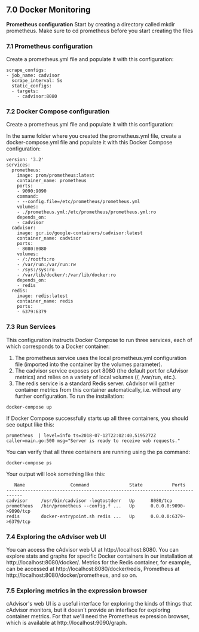 ## 7.0 Docker Monitoring
**Prometheus configuration**
Start by creating a directory called mkdir prometheus. Make sure to cd prometheus before you start creating the files


### 7.1 Prometheus configuration
Create a prometheus.yml file and populate it with this configuration:

```
scrape_configs:
- job_name: cadvisor
  scrape_interval: 5s
  static_configs:
  - targets:
    - cadvisor:8080
```

### 7.2 Docker Compose configuration
Create a prometheus.yml file and populate it with this configuration:

In the same folder where you created the prometheus.yml file, create a docker-compose.yml file and populate it with this Docker Compose configuration:

```
version: '3.2'
services:
  prometheus:
    image: prom/prometheus:latest
    container_name: prometheus
    ports:
    - 9090:9090
    command:
    - --config.file=/etc/prometheus/prometheus.yml
    volumes:
    - ./prometheus.yml:/etc/prometheus/prometheus.yml:ro
    depends_on:
    - cadvisor
  cadvisor:
    image: gcr.io/google-containers/cadvisor:latest
    container_name: cadvisor
    ports:
    - 8080:8080
    volumes:
    - /:/rootfs:ro
    - /var/run:/var/run:rw
    - /sys:/sys:ro
    - /var/lib/docker/:/var/lib/docker:ro
    depends_on:
    - redis
  redis:
    image: redis:latest
    container_name: redis
    ports:
    - 6379:6379
```

### 7.3 Run Services
This configuration instructs Docker Compose to run three services, each of which corresponds to a Docker container:

1) The prometheus service uses the local prometheus.yml configuration file (imported into the container by the volumes parameter).
2) The cadvisor service exposes port 8080 (the default port for cAdvisor metrics) and relies on a variety of local volumes (/, /var/run, etc.).
3) The redis service is a standard Redis server. cAdvisor will gather container metrics from this container automatically, i.e. without any further configuration.
To run the installation:
```
docker-compose up
```
If Docker Compose successfully starts up all three containers, you should see output like this:

```
prometheus  | level=info ts=2018-07-12T22:02:40.5195272Z caller=main.go:500 msg="Server is ready to receive web requests."
```

You can verify that all three containers are running using the ps command:

```
docker-compose ps
```


Your output will look something like this:
```
   Name                 Command               State           Ports
----------------------------------------------------------------------------
cadvisor     /usr/bin/cadvisor -logtostderr   Up      8080/tcp
prometheus   /bin/prometheus --config.f ...   Up      0.0.0.0:9090->9090/tcp
redis        docker-entrypoint.sh redis ...   Up      0.0.0.0:6379->6379/tcp
```


### 7.4 Exploring the cAdvisor web UI

You can access the cAdvisor web UI at http://localhost:8080. You can explore stats and graphs for specific Docker containers in our installation at http://localhost:8080/docker/<container>. Metrics for the Redis container, for example, can be accessed at http://localhost:8080/docker/redis, Prometheus at http://localhost:8080/docker/prometheus, and so on.


### 7.5 Exploring metrics in the expression browser

cAdvisor's web UI is a useful interface for exploring the kinds of things that cAdvisor monitors, but it doesn't provide an interface for exploring container metrics. For that we'll need the Prometheus expression browser, which is available at http://localhost:9090/graph.
